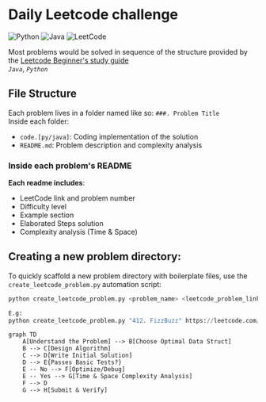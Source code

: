 # Daily Leetcode challenge

![Python](https://img.shields.io/badge/code-python-blue?logo=python&logoColor=white)
![Java](https://img.shields.io/badge/code-java-red?logo=java&logoColor=white)
![LeetCode](https://img.shields.io/badge/solved-LeetCode-yellow?logo=leetcode&logoColor=white)


Most problems would be solved in sequence of the structure provided by the [Leetcode Beginner's study guide](https://leetcode.com/explore/learn/card/the-leetcode-beginners-guide/692/challenge-problems/4421/)
<br />
 _`Java`_,  _`Python`_

## File Structure

Each problem lives in a folder named like so: `###. Problem Title`  
Inside each folder:

- `code.[py/java]`: Coding implementation of the solution
- `README.md`: Problem description and complexity analysis

### Inside each problem's README
**Each readme includes**:
- LeetCode link and problem number
- Difficulty level
- Example section
- Elaborated Steps solution
- Complexity analysis (Time & Space)




## Creating a new problem directory:
To quickly scaffold a new problem directory with boilerplate files, use the `create_leetcode_problem.py` automation script:

```python
python create_leetcode_problem.py <problem_name> <leetcode_problem_link>

E.g:
python create_leetcode_problem.py "412. FizzBuzz" https://leetcode.com/problems/fizz-buzz/description/
```

```mermaid
graph TD
    A[Understand the Problem] --> B[Choose Optimal Data Struct]
    B --> C[Design Algorithm]
    C --> D[Write Initial Solution]
    D --> E{Passes Basic Tests?}
    E -- No --> F[Optimize/Debug]
    E -- Yes --> G[Time & Space Complexity Analysis]
    F --> D
    G --> H[Submit & Verify]
